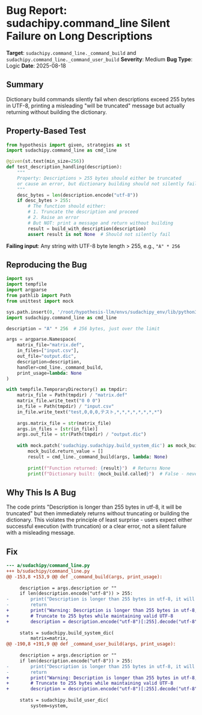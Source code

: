# Bug Report: sudachipy.command_line Silent Failure on Long Descriptions

**Target**: `sudachipy.command_line._command_build` and `sudachipy.command_line._command_user_build`
**Severity**: Medium
**Bug Type**: Logic
**Date**: 2025-08-18

## Summary

Dictionary build commands silently fail when descriptions exceed 255 bytes in UTF-8, printing a misleading "will be truncated" message but actually returning without building the dictionary.

## Property-Based Test

```python
from hypothesis import given, strategies as st
import sudachipy.command_line as cmd_line

@given(st.text(min_size=256))
def test_description_handling(description):
    """
    Property: Descriptions > 255 bytes should either be truncated
    or cause an error, but dictionary building should not silently fail.
    """
    desc_bytes = len(description.encode("utf-8"))
    if desc_bytes > 255:
        # The function should either:
        # 1. Truncate the description and proceed
        # 2. Raise an error
        # But NOT: print a message and return without building
        result = build_with_description(description)
        assert result is not None  # Should not silently fail
```

**Failing input**: Any string with UTF-8 byte length > 255, e.g., `"A" * 256`

## Reproducing the Bug

```python
import sys
import tempfile
import argparse
from pathlib import Path
from unittest import mock

sys.path.insert(0, '/root/hypothesis-llm/envs/sudachipy_env/lib/python3.13/site-packages')
import sudachipy.command_line as cmd_line

description = "A" * 256  # 256 bytes, just over the limit

args = argparse.Namespace(
    matrix_file="matrix.def",
    in_files=["input.csv"],
    out_file="output.dic",
    description=description,
    handler=cmd_line._command_build,
    print_usage=lambda: None
)

with tempfile.TemporaryDirectory() as tmpdir:
    matrix_file = Path(tmpdir) / "matrix.def"
    matrix_file.write_text("0 0 0")
    in_file = Path(tmpdir) / "input.csv"
    in_file.write_text("test,0,0,0,テスト,*,*,*,*,*,*,*,*")
    
    args.matrix_file = str(matrix_file)
    args.in_files = [str(in_file)]
    args.out_file = str(Path(tmpdir) / "output.dic")
    
    with mock.patch('sudachipy.sudachipy.build_system_dic') as mock_build:
        mock_build.return_value = []
        result = cmd_line._command_build(args, lambda: None)
        
        print(f"Function returned: {result}")  # Returns None
        print(f"Dictionary built: {mock_build.called}")  # False - never called!
```

## Why This Is A Bug

The code prints "Description is longer than 255 bytes in utf-8, it will be truncated" but then immediately returns without truncating or building the dictionary. This violates the principle of least surprise - users expect either successful execution (with truncation) or a clear error, not a silent failure with a misleading message.

## Fix

```diff
--- a/sudachipy/command_line.py
+++ b/sudachipy/command_line.py
@@ -153,8 +153,9 @@ def _command_build(args, print_usage):
 
     description = args.description or ""
     if len(description.encode("utf-8")) > 255:
-        print("Description is longer than 255 bytes in utf-8, it will be truncated")
-        return
+        print("Warning: Description is longer than 255 bytes in utf-8, truncating to 255 bytes", file=sys.stderr)
+        # Truncate to 255 bytes while maintaining valid UTF-8
+        description = description.encode("utf-8")[:255].decode("utf-8", errors="ignore")
 
     stats = sudachipy.build_system_dic(
         matrix=matrix,
@@ -190,8 +191,9 @@ def _command_user_build(args, print_usage):
 
     description = args.description or ""
     if len(description.encode("utf-8")) > 255:
-        print("Description is longer than 255 bytes in utf-8, it will be truncated")
-        return
+        print("Warning: Description is longer than 255 bytes in utf-8, truncating to 255 bytes", file=sys.stderr)
+        # Truncate to 255 bytes while maintaining valid UTF-8
+        description = description.encode("utf-8")[:255].decode("utf-8", errors="ignore")
 
     stats = sudachipy.build_user_dic(
         system=system,
```